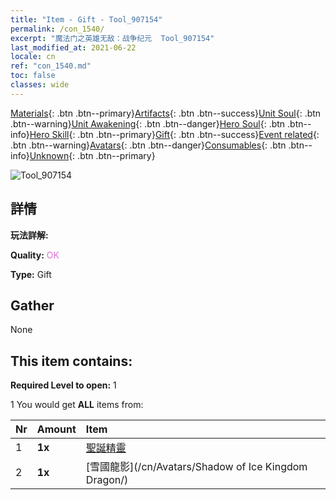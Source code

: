 ```yaml
---
title: "Item - Gift - Tool_907154"
permalink: /con_1540/
excerpt: "魔法门之英雄无敌：战争纪元  Tool_907154"
last_modified_at: 2021-06-22
locale: cn
ref: "con_1540.md"
toc: false
classes: wide
---
```

 [Materials](/ItemsCN/){: .btn .btn--primary}[Artifacts](/ItemsCN/Artifacts/){: .btn .btn--success}[Unit Soul](/ItemsCN/UnitSoul/){: .btn .btn--warning}[Unit Awakening](/ItemsCN/UnitAwakening/){: .btn .btn--danger}[Hero Soul](/ItemsCN/HeroSoul/){: .btn .btn--info}[Hero Skill](/ItemsCN/HeroSkill/){: .btn .btn--primary}[Gift](/ItemsCN/Gift/){: .btn .btn--success}[Event related](/ItemsCN/Events/){: .btn .btn--warning}[Avatars](/ItemsCN/Avatars/){: .btn .btn--danger}[Consumables](/ItemsCN/Consumables/){: .btn .btn--info}[Unknown](/ItemsCN/Unknown/){: .btn .btn--primary}

 ![Tool_907154](/images/t/i_907154.png)

## 詳情
 **玩法詳解:** 

 **Quality:** <span style="color: #DA70D6">OK</span>

 **Type:** Gift

## Gather

  None

## This item contains:

 **Required Level to open:** 1

 1 You would get **ALL** items  from:

  | Nr | Amount |     Item    |
  |:---|:-------|:------------|
  | 1 |  **1x** | [聖誕精靈](/cn/Items/con_1074/) |  | 
  | 2 |  **1x** | [雪國龍影](/cn/Avatars/Shadow of Ice Kingdom Dragon/) |  | 
